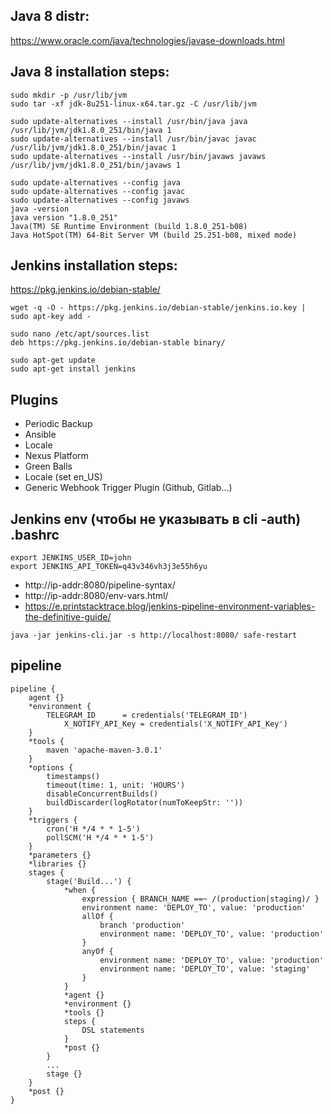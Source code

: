 ## Java 8 distr:
https://www.oracle.com/java/technologies/javase-downloads.html

## Java 8 installation steps:
```
sudo mkdir -p /usr/lib/jvm
sudo tar -xf jdk-8u251-linux-x64.tar.gz -C /usr/lib/jvm

sudo update-alternatives --install /usr/bin/java java /usr/lib/jvm/jdk1.8.0_251/bin/java 1
sudo update-alternatives --install /usr/bin/javac javac /usr/lib/jvm/jdk1.8.0_251/bin/javac 1
sudo update-alternatives --install /usr/bin/javaws javaws /usr/lib/jvm/jdk1.8.0_251/bin/javaws 1

sudo update-alternatives --config java
sudo update-alternatives --config javac
sudo update-alternatives --config javaws
java -version
java version "1.8.0_251"
Java(TM) SE Runtime Environment (build 1.8.0_251-b08)
Java HotSpot(TM) 64-Bit Server VM (build 25.251-b08, mixed mode)
```
## Jenkins installation steps:
https://pkg.jenkins.io/debian-stable/
```
wget -q -O - https://pkg.jenkins.io/debian-stable/jenkins.io.key | sudo apt-key add -

sudo nano /etc/apt/sources.list
deb https://pkg.jenkins.io/debian-stable binary/

sudo apt-get update
sudo apt-get install jenkins
```
## Plugins
* Periodic Backup
* Ansible
* Locale
* Nexus Platform
* Green Balls
* Locale (set en_US)
* Generic Webhook Trigger Plugin (Github, Gitlab...)

## Jenkins env (чтобы не указывать в cli -auth) .bashrc
```
export JENKINS_USER_ID=john
export JENKINS_API_TOKEN=q43v346vh3j3e55h6yu
```
- http://ip-addr:8080/pipeline-syntax/
- http://ip-addr:8080/env-vars.html/
- https://e.printstacktrace.blog/jenkins-pipeline-environment-variables-the-definitive-guide/
```
java -jar jenkins-cli.jar -s http://localhost:8080/ safe-restart
```
## pipeline
```
pipeline {
	agent {}
	*environment {
		TELEGRAM_ID      = credentials('TELEGRAM_ID')
        	X_NOTIFY_API_Key = credentials('X_NOTIFY_API_Key')
	}
	*tools {
		maven 'apache-maven-3.0.1'
	}
	*options {
		timestamps()
		timeout(time: 1, unit: 'HOURS')
		disableConcurrentBuilds()
		buildDiscarder(logRotator(numToKeepStr: ''))
	}
	*triggers {
		cron('H */4 * * 1-5')
		pollSCM('H */4 * * 1-5')
	}
	*parameters {}
	*libraries {}
	stages {
		stage('Build...') {
			*when {
				expression { BRANCH_NAME ==~ /(production|staging)/ }
				environment name: 'DEPLOY_TO', value: 'production'
				allOf {
				    branch 'production'
				    environment name: 'DEPLOY_TO', value: 'production'
				}
				anyOf {
				    environment name: 'DEPLOY_TO', value: 'production'
				    environment name: 'DEPLOY_TO', value: 'staging'
				}				
			}
			*agent {}
			*environment {}
			*tools {}
			steps {
				DSL statements
			}
			*post {}
		}
		...
		stage {}
	}
	*post {}
}
```
